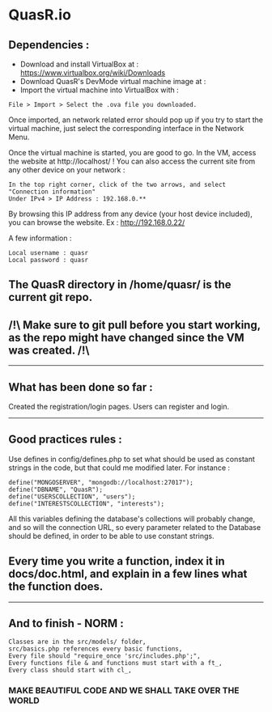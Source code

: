# QuasR.io

## Dependencies :

- Download and install VirtualBox at : https://www.virtualbox.org/wiki/Downloads
- Download QuasR's DevMode virtual machine image at : 
- Import the virtual machine into VirtualBox with :

```
File > Import > Select the .ova file you downloaded.
```

Once imported, an network related error should pop up if you try to start the virtual machine, just select the corresponding interface in the Network Menu.

Once the virtual machine is started, you are good to go. In the VM, access the website at http://localhost/ ! 
You can also access the current site from any other device on your network : 

```
In the top right corner, click of the two arrows, and select "Connection information"
Under IPv4 > IP Address : 192.168.0.**
```

By browsing this IP address from any device (your host device included), you can browse the website. Ex : http://192.168.0.22/


A few information :

```
Local username : quasr
Local password : quasr
```


## The QuasR directory in /home/quasr/ is the current git repo. 
## /!\ Make sure to git pull before you start working, as the repo might have changed since the VM was created. /!\

____________________________________

## What has been done so far :

Created the registration/login pages.
Users can register and login.

____________________________________

## Good practices rules :

Use defines in config/defines.php to set what should be used as constant strings in the code, but that could me modified later.
For instance :

```
define("MONGOSERVER", "mongodb://localhost:27017");
define("DBNAME", "QuasR");
define("USERSCOLLECTION", "users");
define("INTERESTSCOLLECTION", "interests");
```

All this variables defining the database's collections will probably change, and so will the connection URL, so every parameter related to the Database should be defined, in order to be able to use constant strings.

## Every time you write a function, index it in docs/doc.html, and explain in a few lines what the function does.

____________________________________

## And to finish - NORM :

```
Classes are in the src/models/ folder,
src/basics.php references every basic functions,
Every file should "require_once 'src/includes.php';",
Every functions file & and functions must start with a ft_,
Every class should start with cl_,
```
### MAKE BEAUTIFUL CODE AND WE SHALL TAKE OVER THE WORLD
